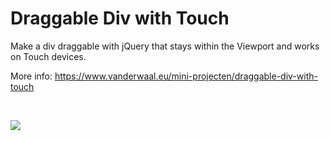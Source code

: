 # Draggable Div with Touch

Make a div draggable with jQuery that stays within the Viewport and works on Touch devices.

More info: https://www.vanderwaal.eu/mini-projecten/draggable-div-with-touch

&nbsp;

<img src="https://www.vanderwaal.eu/files/draggable-div-with-touch.png">
